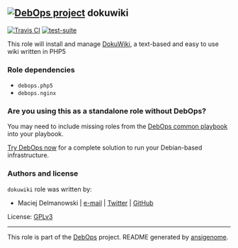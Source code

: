 ## [![DebOps project](http://debops.org/images/debops-small.png)](http://debops.org) dokuwiki

[![Travis CI](http://img.shields.io/travis/debops/ansible-dokuwiki.svg?style=flat)](http://travis-ci.org/debops/ansible-dokuwiki) [![test-suite](http://img.shields.io/badge/test--suite-ansible--dokuwiki-blue.svg?style=flat)](https://github.com/debops/test-suite/tree/master/ansible-dokuwiki/) 

This role will install and manage [DokuWiki](http://dokuwiki.org/),
a text-based and easy to use wiki written in PHP5


### Role dependencies

- `debops.php5`
- `debops.nginx`

### Are you using this as a standalone role without DebOps?

You may need to include missing roles from the [DebOps common
playbook](https://github.com/debops/debops-playbooks/blob/master/playbooks/common.yml)
into your playbook.

[Try DebOps now](https://github.com/debops/debops) for a complete solution to run your Debian-based infrastructure.





### Authors and license

`dokuwiki` role was written by:
- Maciej Delmanowski | [e-mail](mailto:drybjed@gmail.com) | [Twitter](https://twitter.com/drybjed) | [GitHub](https://github.com/drybjed)

License: [GPLv3](https://tldrlegal.com/license/gnu-general-public-license-v3-%28gpl-3%29)

***

This role is part of the [DebOps](http://debops.org/) project. README generated by [ansigenome](https://github.com/nickjj/ansigenome/).
